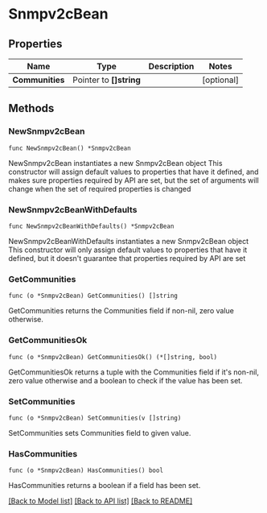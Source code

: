 # Snmpv2cBean

## Properties

Name | Type | Description | Notes
------------ | ------------- | ------------- | -------------
**Communities** | Pointer to **[]string** |  | [optional] 

## Methods

### NewSnmpv2cBean

`func NewSnmpv2cBean() *Snmpv2cBean`

NewSnmpv2cBean instantiates a new Snmpv2cBean object
This constructor will assign default values to properties that have it defined,
and makes sure properties required by API are set, but the set of arguments
will change when the set of required properties is changed

### NewSnmpv2cBeanWithDefaults

`func NewSnmpv2cBeanWithDefaults() *Snmpv2cBean`

NewSnmpv2cBeanWithDefaults instantiates a new Snmpv2cBean object
This constructor will only assign default values to properties that have it defined,
but it doesn't guarantee that properties required by API are set

### GetCommunities

`func (o *Snmpv2cBean) GetCommunities() []string`

GetCommunities returns the Communities field if non-nil, zero value otherwise.

### GetCommunitiesOk

`func (o *Snmpv2cBean) GetCommunitiesOk() (*[]string, bool)`

GetCommunitiesOk returns a tuple with the Communities field if it's non-nil, zero value otherwise
and a boolean to check if the value has been set.

### SetCommunities

`func (o *Snmpv2cBean) SetCommunities(v []string)`

SetCommunities sets Communities field to given value.

### HasCommunities

`func (o *Snmpv2cBean) HasCommunities() bool`

HasCommunities returns a boolean if a field has been set.


[[Back to Model list]](../README.md#documentation-for-models) [[Back to API list]](../README.md#documentation-for-api-endpoints) [[Back to README]](../README.md)


